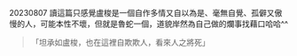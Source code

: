 20230807
讀這篇只感覺盧梭是一個自作多情又自以為是、毫無自覺、孤僻又傲慢的人，可能本性不壞，但就是魯蛇一個，道貌岸然為自己做的爛事找藉口哈哈^^
>「坦承如盧梭，也在這裡自欺欺人，看來人之將死」